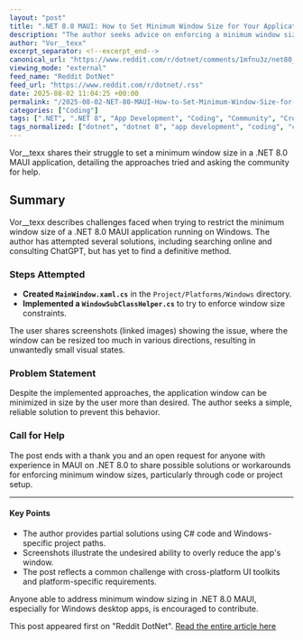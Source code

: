 ```yaml
---
layout: "post"
title: ".NET 8.0 MAUI: How to Set Minimum Window Size for Your Application"
description: "The author seeks advice on enforcing a minimum window size in a .NET MAUI app for Windows. Despite searching online and asking ChatGPT, the author could not find a straightforward solution. They share code snippets for customizing MainWindow.xaml.cs and implementing a helper file, hoping for clearer answers or guidance from the community."
author: "Vor__texx"
excerpt_separator: <!--excerpt_end-->
canonical_url: "https://www.reddit.com/r/dotnet/comments/1mfnu3z/net80_maui_size_of_my_applications_window/"
viewing_mode: "external"
feed_name: "Reddit DotNet"
feed_url: "https://www.reddit.com/r/dotnet/.rss"
date: 2025-08-02 11:04:25 +00:00
permalink: "/2025-08-02-NET-80-MAUI-How-to-Set-Minimum-Window-Size-for-Your-Application.html"
categories: ["Coding"]
tags: [".NET", ".NET 8", "App Development", "Coding", "Community", "Cross Platform", "MainWindow.xaml.cs", "MAUI", "Minimum Window Size", "UI Constraints", "Windows", "WindowSubClassHelper.cs", "XAML"]
tags_normalized: ["dotnet", "dotnet 8", "app development", "coding", "community", "cross platform", "mainwindowdotxamldotcs", "maui", "minimum window size", "ui constraints", "windows", "windowsubclasshelperdotcs", "xaml"]
---
```


Vor__texx shares their struggle to set a minimum window size in a .NET 8.0 MAUI application, detailing the approaches tried and asking the community for help.<!--excerpt_end-->

## Summary

Vor__texx describes challenges faced when trying to restrict the minimum window size of a .NET 8.0 MAUI application running on Windows. The author has attempted several solutions, including searching online and consulting ChatGPT, but has yet to find a definitive method.

### Steps Attempted

- **Created `MainWindow.xaml.cs`** in the `Project/Platforms/Windows` directory.
- **Implemented a `WindowSubClassHelper.cs`** to try to enforce window size constraints.

The user shares screenshots (linked images) showing the issue, where the window can be resized too much in various directions, resulting in unwantedly small visual states.

### Problem Statement

Despite the implemented approaches, the application window can be minimized in size by the user more than desired. The author seeks a simple, reliable solution to prevent this behavior.

### Call for Help

The post ends with a thank you and an open request for anyone with experience in MAUI on .NET 8.0 to share possible solutions or workarounds for enforcing minimum window sizes, particularly through code or project setup.

---

#### Key Points

- The author provides partial solutions using C# code and Windows-specific project paths.
- Screenshots illustrate the undesired ability to overly reduce the app's window.
- The post reflects a common challenge with cross-platform UI toolkits and platform-specific requirements.

Anyone able to address minimum window sizing in .NET 8.0 MAUI, especially for Windows desktop apps, is encouraged to contribute.

This post appeared first on "Reddit DotNet". [Read the entire article here](https://www.reddit.com/r/dotnet/comments/1mfnu3z/net80_maui_size_of_my_applications_window/)
